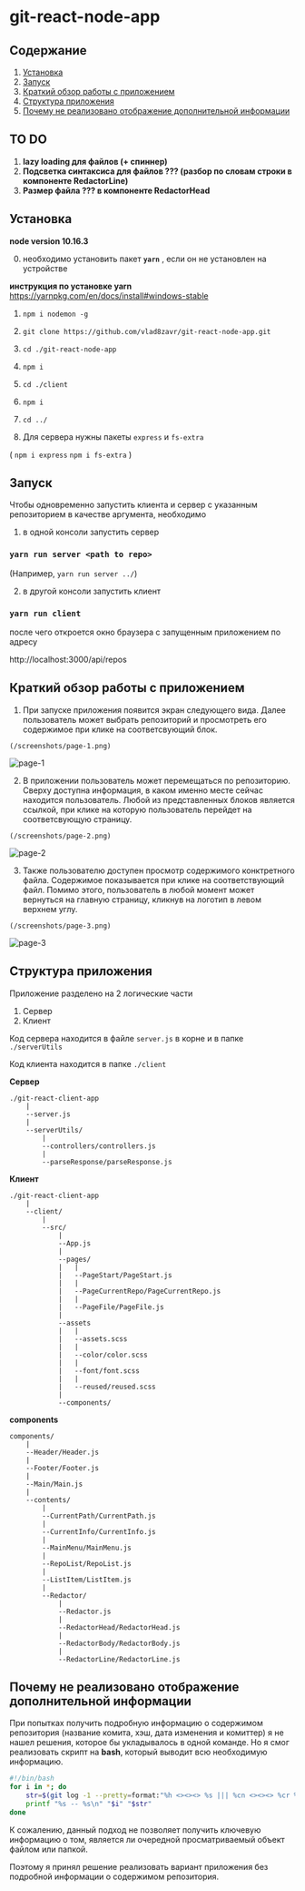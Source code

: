 # git-react-node-app

## Содержание

1. [Установка](#установка)
2. [Запуск](#запуск)
3. [Краткий обзор работы с приложением](#краткий-обзор-работы-с-приложением)
4. [Структура приложения](#структура-приложения)
5. [Почему не реализовано отображение дополнительной информации](#почему-не-реализовано-отображение-дополнительной-информации)

## TO DO

1. **lazy loading для файлов (+ спиннер)**
2. **Подсветка синтаксиса для файлов ??? (разбор по словам строки в компоненте RedactorLine)**
3. **Размер файла ??? в компоненте RedactorHead**

## Установка

**node version 10.16.3**

0. необходимо установить пакет **`yarn`** , если он не установлен на устройстве

**инструкция по установке yarn** https://yarnpkg.com/en/docs/install#windows-stable

1. `npm i nodemon -g`

2. `git clone https://github.com/vlad8zavr/git-react-node-app.git`
3. `cd ./git-react-node-app`
4. `npm i`
5. `cd ./client`
6. `npm i`
7. `cd ../`

8. Для сервера нужны пакеты `express` и `fs-extra`

(
    `npm i express`
    `npm i fs-extra`
)

## Запуск

Чтобы одновременно запустить клиента и сервер с указанным репозиторием в качестве аргумента, необходимо 

1. в одной консоли запустить сервер

### `yarn run server <path to repo>`

(Например, `yarn run server ../`)

2. в другой консоли запустить клиент

### `yarn run client`

после чего откроется окно браузера с запущенным приложением по адресу

http://localhost:3000/api/repos

## Краткий обзор работы с приложением

1. При запуске приложения появится экран следующего вида. Далее пользователь может выбрать репозиторий и просмотреть его содержимое при клике на соответсвующий блок.

`(/screenshots/page-1.png)`

![page-1](/screenshots/page-1.png)

2. В приложении пользователь может перемещаться по репозиторию. Сверху доступна информация, в каком именно месте сейчас находится пользователь. Любой из представленных блоков является ссылкой, при клике на которую пользователь перейдет на соответсвующую страницу.

`(/screenshots/page-2.png)`

![page-2](/screenshots/page-2.png)

3. Также пользователю доступен просмотр содержимого конктретного файла. Содержимое показывается при клике на соответствующий файл. Помимо этого, пользователь в любой момент может вернуться на главную страницу, кликнув на логотип в левом верхнем углу.

`(/screenshots/page-3.png)`

![page-3](/screenshots/page-3.png)

## Структура приложения

Приложение разделено на 2 логические части

1. Сервер
2. Клиент

Код сервера находится в файле `server.js` в корне и в папке `./serverUtils`

Код клиента находится в папке `./client`

**Сервер**
```
./git-react-client-app
    |
    --server.js
    |
    --serverUtils/
        |
        --controllers/controllers.js
        |
        --parseResponse/parseResponse.js
```

**Клиент**
```
./git-react-client-app
    |
    --client/
        |
        --src/
            |
            --App.js
            |
            --pages/
            |   |
            |   --PageStart/PageStart.js
            |   |
            |   --PageCurrentRepo/PageCurrentRepo.js
            |   |
            |   --PageFile/PageFile.js
            |
            --assets
            |   |
            |   --assets.scss
            |   |
            |   --color/color.scss
            |   |
            |   --font/font.scss
            |   |
            |   --reused/reused.scss
            |
            --components/
```

**components**
```
components/
    |
    --Header/Header.js
    |
    --Footer/Footer.js
    |
    --Main/Main.js
    |
    --contents/
        |
        --CurrentPath/CurrentPath.js
        |
        --CurrentInfo/CurrentInfo.js
        |
        --MainMenu/MainMenu.js
        |
        --RepoList/RepoList.js
        |
        --ListItem/ListItem.js
        |
        --Redactor/
            |
            --Redactor.js
            |
            --RedactorHead/RedactorHead.js
            |
            --RedactorBody/RedactorBody.js
            |
            --RedactorLine/RedactorLine.js
```

## Почему не реализовано отображение дополнительной информации

При попытках получить подробную информацию о содержимом репозитория (название комита, хэш, дата изменения и комиттер) я не нашел решения, которое бы укладывалось в одной команде. Но я смог реализовать скрипт на **bash**, который выводит всю необходимую информацию.

```bash
#!/bin/bash
for i in *; do
    str=$(git log -1 --pretty=format:"%h <><><> %s ||| %cn <><><> %cr %x09" $i)
    printf "%s -- %s\n" "$i" "$str"
done
```

К сожалению, данный подход не позволяет получить ключевую информацию о том, является ли очередной просматриваемый объект файлом или папкой.

Поэтому я принял решение реализовать вариант приложения без подробной информации о содержимом репозитория.
